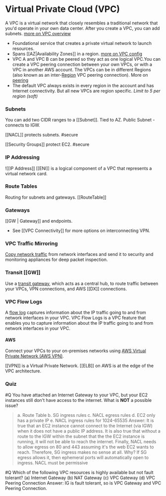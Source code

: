 # Virtual Private Cloud (VPC)

A VPC is a virtual network that closely resembles a traditional network that you'd operate in your own data center. After you create a VPC, you can add subnets. [more on VPC overview](https://docs.aws.amazon.com/vpc/latest/userguide/what-is-amazon-vpc.html)

* Foundational service that creates a private virtual network to launch resources.
* Spans [[AZ|Availability Zones]] in a region. [more on VPC config](https://docs.aws.amazon.com/vpc/latest/userguide/configure-your-vpc.html)
* VPC A and VPC B can be peered so they act as one logical VPC.You can create a VPC peering connection between your own VPCs, or with a VPC in another AWS account. The VPCs can be in different Regions (also known as an inter-[Region](Region.md) VPC peering connection). More on [peering](https://docs.aws.amazon.com/vpc/latest/peering/what-is-vpc-peering.html) 
* The default VPC always exists in every region in the account and has Internet connectivity. But all new VPCs are region specific. _Limit to 5 per region (soft)_


### Subnets

You can add two CIDR ranges to a [[Subnet]]. Tied to AZ. Public Subnet - connects to IGW.

[[NACL]] protects subnets. #secure 

[[Security Groups]] protect EC2. #secure

### IP Addressing

![[IP Address]]
[[ENI]] is a logical component of a VPC that represents a virtual network card.

### Route Tables
Routing for subnets and gateways.
[[RouteTable]]

### Gateways

[[GW | Gateway]] and endpoints.

- See [[VPC Connectivity]] for more options on interconnecting VPN.


### VPC Traffic Mirroring

[Copy network traffic](https://docs.aws.amazon.com/vpc/latest/mirroring/) from network interfaces and send it to security and monitoring appliances for deep packet inspection.

### Transit [[GW]]

Use a [transit gateway](https://docs.aws.amazon.com/vpc/latest/userguide/extend-tgw.html), which acts as a central hub, to route traffic between your VPCs, VPN connections, and AWS [[DX]] connections.

### VPC Flow Logs

A [flow log](https://docs.aws.amazon.com/vpc/latest/userguide/flow-logs.html) captures information about the IP traffic going to and from network interfaces in your VPC.
VPC Flow Logs is a VPC feature that enables you to capture information about the IP traffic going to and from network interfaces in your VPC.

#### AWS 

Connect your VPCs to your on-premises networks using [AWS Virtual Private Network (AWS VPN)](https://docs.aws.amazon.com/vpc/latest/userguide/vpn-connections.html).


[[VPN]] is a Virtual Private Network.
[[ELB]] on AWS is at the edge of the VPC architecture.

### Quiz

#Q You have attached an Internet Gateway to your VPC, but your EC2 instances still don't have access to the internet. What is **NOT** a possible issue?
> a. Route Table
> b. SG ingress rules
> c. NACL egress rules
> d. EC2 only has a private IP
> e. NACL ingress rules for 1024-65535
> Answer: It is true that an EC2 instance cannot connect to the Internet (via IGW) when it does not have a public IP address. It is also true that without a route to the IGW within the subnet that the the EC2 instance is running, it will not be able to reach the internet. Finally, NACL needs to allow egress on 80 and 443 assuming it's the web EC2 wants to reach. Therefore, SG ingress makes no sense at all. Why? If SG egress allows it, then ephemeral ports will automatically open to ingress.  NACL must be permissive

#Q Which of the following VPC resources is highly available but not fault tolerant?
(a) Internet Gateway
(b) NAT Gateway
(c) VPC Gateway
(d) VPC Peering Connection
Answer: IG is fault tolerant, so is VPC Gateway and VPC Peering Connection.